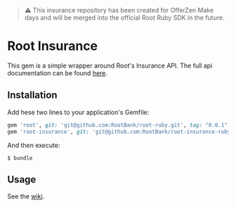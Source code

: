 > ⚠️ This insurance repository has been created for OfferZen Make days and will be merged into the official Root Ruby SDK in the future.

# Root Insurance

This gem is a simple wrapper around Root's Insurance API.
The full api documentation can be found [here](https://app.root.co.za/docs/insurance/api).

## Installation

Add hese two lines to your application's Gemfile:

```ruby
gem 'root', git: 'git@github.com:RootBank/root-ruby.git', tag: "0.0.1"
gem 'root-insurance', git: 'git@github.com:RootBank/root-insurance-ruby.git', tag: "0.1.0"
```

And then execute:

    $ bundle

## Usage

See the [wiki](https://github.com/RootBank/root-insurance-ruby/wiki).
